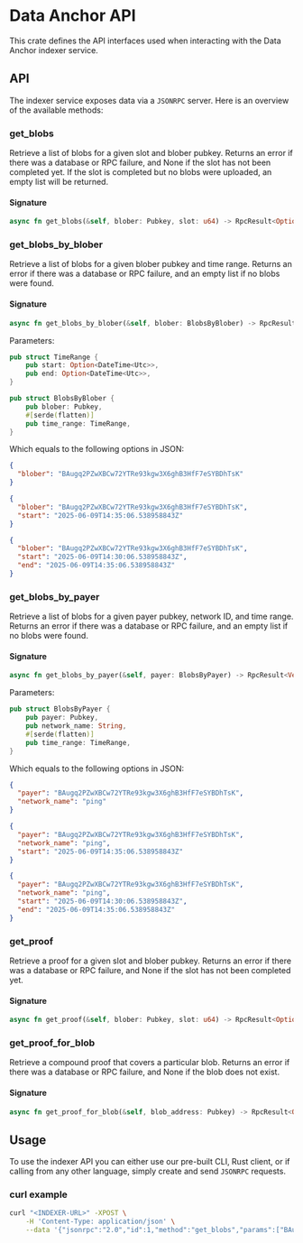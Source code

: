 # Data Anchor API

This crate defines the API interfaces used when interacting with the Data Anchor indexer service.

## API

The indexer service exposes data via a `JSONRPC` server.
Here is an overview of the available methods:

### get_blobs

Retrieve a list of blobs for a given slot and blober pubkey. Returns an error if there was a
database or RPC failure, and None if the slot has not been completed yet. If the slot is
completed but no blobs were uploaded, an empty list will be returned.

#### Signature

```rust
async fn get_blobs(&self, blober: Pubkey, slot: u64) -> RpcResult<Option<Vec<Vec<u8>>>>;
```

### get_blobs_by_blober

Retrieve a list of blobs for a given blober pubkey and time range. Returns an error if there
was a database or RPC failure, and an empty list if no blobs were found.

#### Signature

```rust
async fn get_blobs_by_blober(&self, blober: BlobsByBlober) -> RpcResult<Vec<Vec<u8>>>;
```

Parameters:

```rust
pub struct TimeRange {
    pub start: Option<DateTime<Utc>>,
    pub end: Option<DateTime<Utc>>,
}

pub struct BlobsByBlober {
    pub blober: Pubkey,
    #[serde(flatten)]
    pub time_range: TimeRange,
}
```

Which equals to the following options in JSON:

```json
{
  "blober": "BAugq2PZwXBCw72YTRe93kgw3X6ghB3HfF7eSYBDhTsK"
}
```

```json
{
  "blober": "BAugq2PZwXBCw72YTRe93kgw3X6ghB3HfF7eSYBDhTsK",
  "start": "2025-06-09T14:35:06.538958843Z"
}
```

```json
{
  "blober": "BAugq2PZwXBCw72YTRe93kgw3X6ghB3HfF7eSYBDhTsK",
  "start": "2025-06-09T14:30:06.538958843Z",
  "end": "2025-06-09T14:35:06.538958843Z"
}
```

### get_blobs_by_payer

Retrieve a list of blobs for a given payer pubkey, network ID, and time range. Returns an
error if there was a database or RPC failure, and an empty list if no blobs were found.

#### Signature

```rust
async fn get_blobs_by_payer(&self, payer: BlobsByPayer) -> RpcResult<Vec<Vec<u8>>>;
```

Parameters:

```rust
pub struct BlobsByPayer {
    pub payer: Pubkey,
    pub network_name: String,
    #[serde(flatten)]
    pub time_range: TimeRange,
}
```

Which equals to the following options in JSON:

```json
{
  "payer": "BAugq2PZwXBCw72YTRe93kgw3X6ghB3HfF7eSYBDhTsK",
  "network_name": "ping"
}
```

```json
{
  "payer": "BAugq2PZwXBCw72YTRe93kgw3X6ghB3HfF7eSYBDhTsK",
  "network_name": "ping",
  "start": "2025-06-09T14:35:06.538958843Z"
}
```

```json
{
  "payer": "BAugq2PZwXBCw72YTRe93kgw3X6ghB3HfF7eSYBDhTsK",
  "network_name": "ping",
  "start": "2025-06-09T14:30:06.538958843Z",
  "end": "2025-06-09T14:35:06.538958843Z"
}
```

### get_proof

Retrieve a proof for a given slot and blober pubkey. Returns an error if there was a
database or RPC failure, and None if the slot has not been completed yet.

#### Signature

```rust
async fn get_proof(&self, blober: Pubkey, slot: u64) -> RpcResult<Option<CompoundProof>>;
```

### get_proof_for_blob

Retrieve a compound proof that covers a particular blob. Returns an error if there was a
database or RPC failure, and None if the blob does not exist.

#### Signature

```rust
async fn get_proof_for_blob(&self, blob_address: Pubkey) -> RpcResult<Option<CompoundProof>>;
```

## Usage

To use the indexer API you can either use our pre-built CLI, Rust client, or if calling from any other
language, simply create and send `JSONRPC` requests.

### curl example

```bash
curl "<INDEXER-URL>" -XPOST \
    -H 'Content-Type: application/json' \
    --data '{"jsonrpc":"2.0","id":1,"method":"get_blobs","params":["BAugq2PZwXBCw72YTRe93kgw3X6ghB3HfF7eSYBDhTsK",385430344]}'
```
